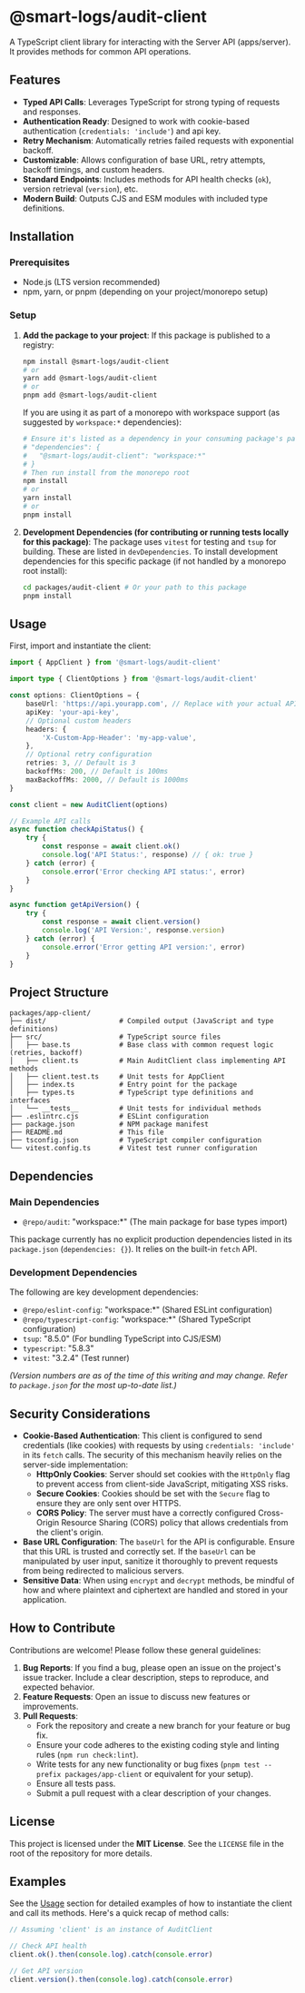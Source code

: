 # @smart-logs/audit-client

A TypeScript client library for interacting with the Server API (apps/server). It provides methods for common API operations.

## Features

- **Typed API Calls**: Leverages TypeScript for strong typing of requests and responses.
- **Authentication Ready**: Designed to work with cookie-based authentication (`credentials: 'include'`) and api key.
- **Retry Mechanism**: Automatically retries failed requests with exponential backoff.
- **Customizable**: Allows configuration of base URL, retry attempts, backoff timings, and custom headers.
- **Standard Endpoints**: Includes methods for API health checks (`ok`), version retrieval (`version`), etc.
- **Modern Build**: Outputs CJS and ESM modules with included type definitions.

## Installation

### Prerequisites

- Node.js (LTS version recommended)
- npm, yarn, or pnpm (depending on your project/monorepo setup)

### Setup

1.  **Add the package to your project**:
    If this package is published to a registry:

    ```bash
    npm install @smart-logs/audit-client
    # or
    yarn add @smart-logs/audit-client
    # or
    pnpm add @smart-logs/audit-client
    ```

    If you are using it as part of a monorepo with workspace support (as suggested by `workspace:*` dependencies):

    ```bash
    # Ensure it's listed as a dependency in your consuming package's package.json
    # "dependencies": {
    #   "@smart-logs/audit-client": "workspace:*"
    # }
    # Then run install from the monorepo root
    npm install
    # or
    yarn install
    # or
    pnpm install
    ```

2.  **Development Dependencies (for contributing or running tests locally for this package)**:
    The package uses `vitest` for testing and `tsup` for building. These are listed in `devDependencies`.
    To install development dependencies for this specific package (if not handled by a monorepo root install):
    ```bash
    cd packages/audit-client # Or your path to this package
    pnpm install
    ```

## Usage

First, import and instantiate the client:

```typescript
import { AppClient } from '@smart-logs/audit-client'

import type { ClientOptions } from '@smart-logs/audit-client'

const options: ClientOptions = {
	baseUrl: 'https://api.yourapp.com', // Replace with your actual API base URL
	apiKey: 'your-api-key',
	// Optional custom headers
	headers: {
		'X-Custom-App-Header': 'my-app-value',
	},
	// Optional retry configuration
	retries: 3, // Default is 3
	backoffMs: 200, // Default is 100ms
	maxBackoffMs: 2000, // Default is 1000ms
}

const client = new AuditClient(options)

// Example API calls
async function checkApiStatus() {
	try {
		const response = await client.ok()
		console.log('API Status:', response) // { ok: true }
	} catch (error) {
		console.error('Error checking API status:', error)
	}
}

async function getApiVersion() {
	try {
		const response = await client.version()
		console.log('API Version:', response.version)
	} catch (error) {
		console.error('Error getting API version:', error)
	}
}
```

## Project Structure

```
packages/app-client/
├── dist/                  # Compiled output (JavaScript and type definitions)
├── src/                   # TypeScript source files
│   ├── base.ts            # Base class with common request logic (retries, backoff)
│   ├── client.ts          # Main AuditClient class implementing API methods
│   ├── client.test.ts     # Unit tests for AppClient
│   ├── index.ts           # Entry point for the package
│   ├── types.ts           # TypeScript type definitions and interfaces
│   └── __tests__          # Unit tests for individual methods
├── .eslintrc.cjs          # ESLint configuration
├── package.json           # NPM package manifest
├── README.md              # This file
├── tsconfig.json          # TypeScript compiler configuration
└── vitest.config.ts       # Vitest test runner configuration
```

## Dependencies

### Main Dependencies

- `@repo/audit`: "workspace:\*" (The main package for base types import)

This package currently has no explicit production dependencies listed in its `package.json` (`dependencies: {}`). It relies on the built-in `fetch` API.

### Development Dependencies

The following are key development dependencies:

- `@repo/eslint-config`: "workspace:\*" (Shared ESLint configuration)
- `@repo/typescript-config`: "workspace:\*" (Shared TypeScript configuration)
- `tsup`: "8.5.0" (For bundling TypeScript into CJS/ESM)
- `typescript`: "5.8.3"
- `vitest`: "3.2.4" (Test runner)

_(Version numbers are as of the time of this writing and may change. Refer to `package.json` for the most up-to-date list.)_

## Security Considerations

- **Cookie-Based Authentication**: This client is configured to send credentials (like cookies) with requests by using `credentials: 'include'` in its `fetch` calls. The security of this mechanism heavily relies on the server-side implementation:
  - **HttpOnly Cookies**: Server should set cookies with the `HttpOnly` flag to prevent access from client-side JavaScript, mitigating XSS risks.
  - **Secure Cookies**: Cookies should be set with the `Secure` flag to ensure they are only sent over HTTPS.
  - **CORS Policy**: The server must have a correctly configured Cross-Origin Resource Sharing (CORS) policy that allows credentials from the client's origin.
- **Base URL Configuration**: The `baseUrl` for the API is configurable. Ensure that this URL is trusted and correctly set. If the `baseUrl` can be manipulated by user input, sanitize it thoroughly to prevent requests from being redirected to malicious servers.
- **Sensitive Data**: When using `encrypt` and `decrypt` methods, be mindful of how and where plaintext and ciphertext are handled and stored in your application.

## How to Contribute

Contributions are welcome! Please follow these general guidelines:

1.  **Bug Reports**: If you find a bug, please open an issue on the project's issue tracker. Include a clear description, steps to reproduce, and expected behavior.
2.  **Feature Requests**: Open an issue to discuss new features or improvements.
3.  **Pull Requests**:
    - Fork the repository and create a new branch for your feature or bug fix.
    - Ensure your code adheres to the existing coding style and linting rules (`npm run check:lint`).
    - Write tests for any new functionality or bug fixes (`pnpm test --prefix packages/app-client` or equivalent for your setup).
    - Ensure all tests pass.
    - Submit a pull request with a clear description of your changes.

## License

This project is licensed under the **MIT License**. See the `LICENSE` file in the root of the repository for more details.

## Examples

See the [Usage](#usage) section for detailed examples of how to instantiate the client and call its methods. Here's a quick recap of method calls:

```typescript
// Assuming 'client' is an instance of AuditClient

// Check API health
client.ok().then(console.log).catch(console.error)

// Get API version
client.version().then(console.log).catch(console.error)
```
